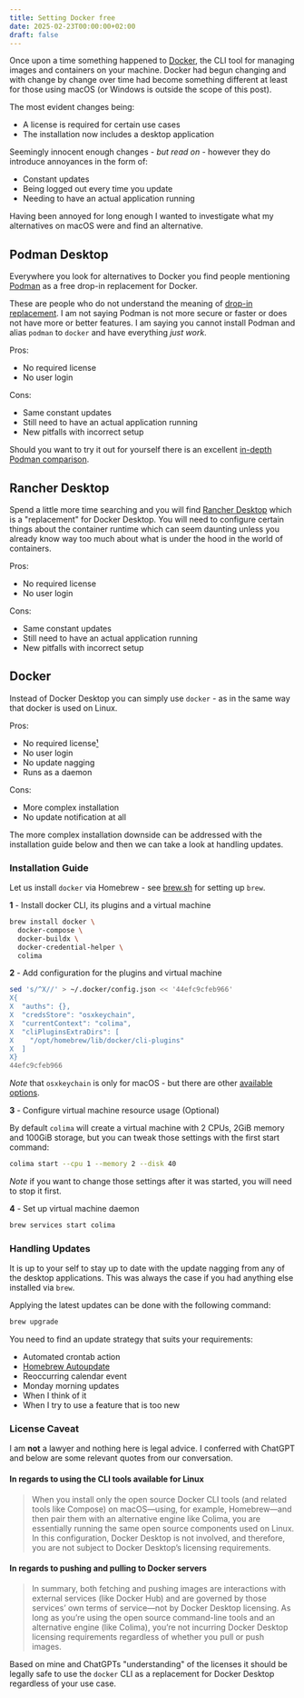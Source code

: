 ```yaml
---
title: Setting Docker free
date: 2025-02-23T00:00:00+02:00
draft: false
---
```


Once upon a time something happened to [Docker](https://www.docker.com), the CLI tool for managing images and containers on your machine. Docker had begun changing and with change by change over time had become something different at least for those using macOS (or Windows is outside the scope of this post).

The most evident changes being:

- A license is required for certain use cases
- The installation now includes a desktop application

Seemingly innocent enough changes - _but read on_ - however they do introduce annoyances in the form of:

- Constant updates
- Being logged out every time you update
- Needing to have an actual application running

Having been annoyed for long enough I wanted to investigate what my alternatives on macOS were and find an alternative.

## Podman Desktop

Everywhere you look for alternatives to Docker you find people mentioning [Podman](https://podman.io) as a free drop-in replacement for Docker.

These are people who do not understand the meaning of [drop-in replacement](https://en.wikipedia.org/wiki/Drop-in_replacement). I am not saying Podman is not more secure or faster or does not have more or better features. I am saying you cannot install Podman and alias `podman` to `docker` and have everything *just work*.

Pros:
- No required license
- No user login

Cons:
- Same constant updates
- Still need to have an actual application running
- New pitfalls with incorrect setup

Should you want to try it out for yourself there is an excellent [in-depth Podman comparison](https://betterstack.com/community/guides/scaling-docker/podman-vs-docker/).

## Rancher Desktop

Spend a little more time searching and you will find [Rancher Desktop](https://rancherdesktop.io) which is a "replacement" for Docker Desktop. You will need to configure certain things about the container runtime which can seem daunting unless you already know way too much about what is under the hood in the world of containers.

Pros:
- No required license
- No user login

Cons:
- Same constant updates
- Still need to have an actual application running
- New pitfalls with incorrect setup

## Docker

Instead of Docker Desktop you can simply use `docker` - as in the same way that docker is used on Linux.

Pros:
- No required license[¹](#license-caveat)
- No user login
- No update nagging
- Runs as a daemon

Cons:
- More complex installation
- No update notification at all

The more complex installation downside can be addressed with the installation guide below and then we can take a look at handling updates.

### Installation Guide

Let us install `docker` via Homebrew - see [brew.sh](https://brew.sh) for setting up `brew`.

**1** - Install docker CLI, its plugins and a virtual machine

```sh
brew install docker \
  docker-compose \
  docker-buildx \
  docker-credential-helper \
  colima
```

**2** - Add configuration for the plugins and virtual machine

```sh
sed 's/^X//' > ~/.docker/config.json << '44efc9cfeb966'
X{
X  "auths": {},
X  "credsStore": "osxkeychain",
X  "currentContext": "colima",
X  "cliPluginsExtraDirs": [
X    "/opt/homebrew/lib/docker/cli-plugins"
X  ]
X}
44efc9cfeb966
```

*Note* that `osxkeychain` is only for macOS - but there are other [available options](https://github.com/docker/docker-credential-helpers#available-programs).

**3** - Configure virtual machine resource usage (Optional)

By default `colima` will create a virtual machine with 2 CPUs, 2GiB memory and 100GiB storage, but you can tweak those settings with the first start command:

```sh
colima start --cpu 1 --memory 2 --disk 40
```

*Note* if you want to change those settings after it was started, you will need to stop it first.

**4** - Set up virtual machine daemon

```sh
brew services start colima
```

### Handling Updates

It is up to your self to stay up to date with the update nagging from any of the desktop applications. This was always the case if you had anything else installed via `brew`.

Applying the latest updates can be done with the following command:

```sh
brew upgrade
```

You need to find an update strategy that suits your requirements:
- Automated crontab action
- [Homebrew Autoupdate](https://github.com/DomT4/homebrew-autoupdate)
- Reoccurring calendar event
- Monday morning updates
- When I think of it
- When I try to use a feature that is too new

### License Caveat

I am **not** a lawyer and nothing here is legal advice. I conferred with ChatGPT and below are some relevant quotes from our conversation.

#### In regards to using the CLI tools available for Linux
> When you install only the open source Docker CLI tools (and related tools like Compose) on macOS—using, for example, Homebrew—and then pair them with an alternative engine like Colima, you are essentially running the same open source components used on Linux. In this configuration, Docker Desktop is not involved, and therefore, you are not subject to Docker Desktop’s licensing requirements.

#### In regards to pushing and pulling to Docker servers
> In summary, both fetching and pushing images are interactions with external services (like Docker Hub) and are governed by those services’ own terms of service—not by Docker Desktop licensing. As long as you’re using the open source command-line tools and an alternative engine (like Colima), you’re not incurring Docker Desktop licensing requirements regardless of whether you pull or push images.

Based on mine and ChatGPTs "understanding" of the licenses it should be legally safe to use the `docker` CLI as a replacement for Docker Desktop regardless of your use case.
